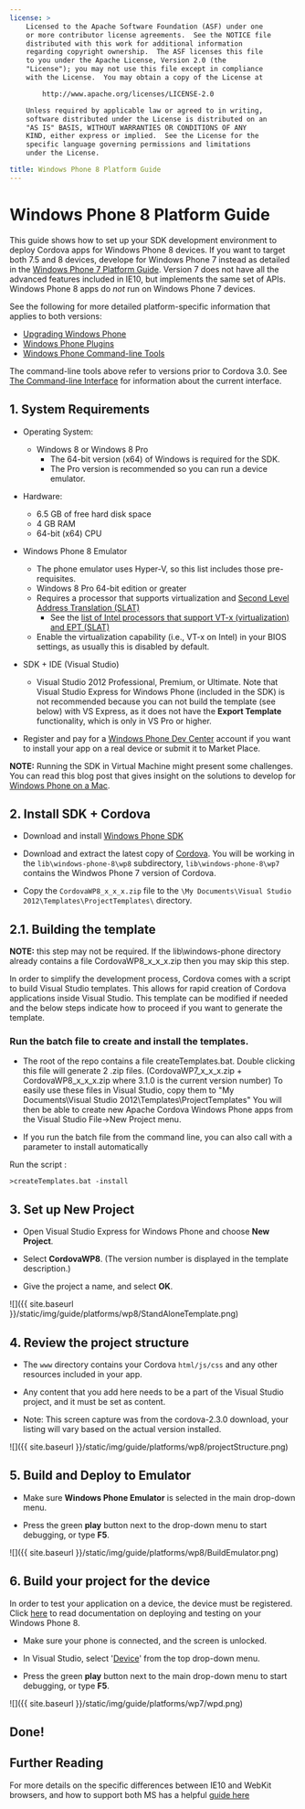 ```yaml
---
license: >
    Licensed to the Apache Software Foundation (ASF) under one
    or more contributor license agreements.  See the NOTICE file
    distributed with this work for additional information
    regarding copyright ownership.  The ASF licenses this file
    to you under the Apache License, Version 2.0 (the
    "License"); you may not use this file except in compliance
    with the License.  You may obtain a copy of the License at

        http://www.apache.org/licenses/LICENSE-2.0

    Unless required by applicable law or agreed to in writing,
    software distributed under the License is distributed on an
    "AS IS" BASIS, WITHOUT WARRANTIES OR CONDITIONS OF ANY
    KIND, either express or implied.  See the License for the
    specific language governing permissions and limitations
    under the License.

title: Windows Phone 8 Platform Guide
---
```


# Windows Phone 8 Platform Guide

This guide shows how to set up your SDK development environment to
deploy Cordova apps for Windows Phone 8 devices. If you want to target
both 7.5 and 8 devices, develope for Windows Phone 7 instead as
detailed in the [Windows Phone 7 Platform Guide](../wp7/index.html).  Version 7 does not
have all the advanced features included in IE10, but implements the
same set of APIs. Windows Phone 8 apps do _not_ run on Windows Phone 7
devices.

See the following for more detailed platform-specific information that
applies to both versions:

* [Upgrading Windows Phone](upgrading.html)
* [Windows Phone Plugins](plugin.html)
* [Windows Phone Command-line Tools](tools.html)

The command-line tools above refer to versions prior to Cordova 3.0.
See [The Command-line Interface](../../cli/index.html) for information about the
current interface.

## 1. System Requirements

- Operating System:
    - Windows 8 or Windows 8 Pro
        - The 64-bit version (x64) of Windows is required for the SDK.
        - The Pro version is recommended so you can run a device emulator.

- Hardware:
    - 6.5 GB of free hard disk space
    - 4 GB RAM
    - 64-bit (x64) CPU

- Windows Phone 8 Emulator
    - The phone emulator uses Hyper-V, so this list includes those pre-requisites.
    - Windows 8 Pro 64-bit edition or greater
    - Requires a processor that supports virtualization and [Second Level Address Translation (SLAT)](http://en.wikipedia.org/wiki/Second_Level_Address_Translation)
        - See the [list of Intel processors that support VT-x (virtualization) and EPT (SLAT)](http://ark.intel.com/Products/VirtualizationTechnology)
    - Enable the virtualization capability (i.e., VT-x on Intel) in your BIOS settings, as usually this is disabled by default.

- SDK + IDE (Visual Studio)
    - Visual Studio 2012 Professional, Premium, or Ultimate. Note that Visual Studio Express for Windows Phone (included in the SDK) is not recommended because you can not build the template (see below) with VS Express, as it does not have the __Export Template__ functionality, which is only in VS Pro or higher.

- Register and pay for a [Windows Phone Dev Center](http://dev.windowsphone.com/en-us/publish) account if you want to install your app on a real device or submit it to Market Place.

__NOTE:__ Running the SDK in Virtual Machine might present some challenges. You can read this blog post that gives insight on the solutions to develop for [Windows Phone on a Mac](http://aka.ms/BuildaWP8apponaMac).

## 2. Install SDK + Cordova

- Download and install [Windows Phone SDK](http://www.microsoft.com/en-us/download/details.aspx?id=35471)

- Download and extract the latest copy of [Cordova](http://phonegap.com/download). You will be working in the `lib\windows-phone-8\wp8` subdirectory, `lib\windows-phone-8\wp7` contains the Windwos Phone 7 version of Cordova.

- Copy the `CordovaWP8_x_x_x.zip` file to the `\My Documents\Visual Studio 2012\Templates\ProjectTemplates\` directory.

## 2.1. Building the template

__NOTE:__ this step may not be required.  If the lib\windows-phone directory already contains a file CordovaWP8_x_x_x.zip then you may skip this step.

In order to simplify the development process, Cordova comes with a script to build Visual Studio templates. This allows for rapid creation of Cordova applications inside Visual Studio. This template can be modified if needed and the below steps indicate how to proceed if you want to generate the template.

### Run the batch file to create and install the templates.

- The root of the repo contains a file createTemplates.bat.  Double clicking this file will generate 2 .zip files. (CordovaWP7_x_x_x.zip + CordovaWP8_x_x_x.zip where 3.1.0 is the current version number)  To easily use these files in Visual Studio, copy them to 
"My Documents\Visual Studio 2012\Templates\ProjectTemplates\" You will then be able to create new Apache Cordova Windows Phone apps from the Visual Studio File->New Project menu.

- If you run the batch file from the command line, you can also call with a parameter to install automatically

Run the script :

    >createTemplates.bat -install

## 3. Set up New Project

- Open Visual Studio Express for Windows Phone and choose __New Project__.

- Select __CordovaWP8__. (The version number is displayed in the template description.)

- Give the project a name, and select __OK__.

![]({{ site.baseurl }}/static/img/guide/platforms/wp8/StandAloneTemplate.png)

## 4. Review the project structure

- The `www` directory contains your Cordova `html/js/css` and any other resources included in your app.

- Any content that you add here needs to be a part of the Visual Studio project, and it must be set as content.

- Note: This screen capture was from the cordova-2.3.0 download, your listing will vary based on the actual version installed.

![]({{ site.baseurl }}/static/img/guide/platforms/wp8/projectStructure.png)

## 5. Build and Deploy to Emulator

- Make sure __Windows Phone Emulator__ is selected in the main drop-down menu.

- Press the green __play__ button next to the drop-down menu to start debugging, or type __F5__.

![]({{ site.baseurl }}/static/img/guide/platforms/wp8/BuildEmulator.png)

## 6. Build your project for the device

In order to test your application on a device, the device must be registered. Click [here][register-url] to read documentation on deploying and testing on your Windows Phone 8.

- Make sure your phone is connected, and the screen is unlocked.

- In Visual Studio, select '[Device](../../../cordova/device/device.html)' from the top drop-down menu.

- Press the green __play__ button next to the main drop-down menu to start debugging, or type __F5__.

![]({{ site.baseurl }}/static/img/guide/platforms/wp7/wpd.png)

## Done!

## Further Reading

For more details on the specific differences between IE10 and WebKit browsers, and how to support both MS has a helpful [guide here](http://blogs.windows.com/windows_phone/b/wpdev/archive/2012/11/15/adapting-your-webkit-optimized-site-for-internet-explorer-10.aspx)

[register-url]: http://msdn.microsoft.com/en-us/library/windowsphone/develop/ff402565(v=vs.105).aspx
